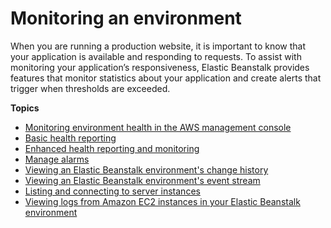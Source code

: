 # Monitoring an environment<a name="environments-health"></a>

When you are running a production website, it is important to know that your application is available and responding to requests\. To assist with monitoring your application’s responsiveness, Elastic Beanstalk provides features that monitor statistics about your application and create alerts that trigger when thresholds are exceeded\.

**Topics**
+ [Monitoring environment health in the AWS management console](environment-health-console.md)
+ [Basic health reporting](using-features.healthstatus.md)
+ [Enhanced health reporting and monitoring](health-enhanced.md)
+ [Manage alarms](using-features.alarms.md)
+ [Viewing an Elastic Beanstalk environment's change history](using-features.changehistory.md)
+ [Viewing an Elastic Beanstalk environment's event stream](using-features.events.md)
+ [Listing and connecting to server instances](using-features.ec2connect.md)
+ [Viewing logs from Amazon EC2 instances in your Elastic Beanstalk environment](using-features.logging.md)